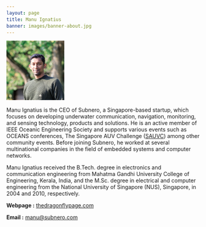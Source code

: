 ```yaml
---
layout: page
title: Manu Ignatius
banner: images/banner-about.jpg
---
```


<div>
	<img src="/images/people/manu.jpg" style="width:30%">
</div>
<div class="spacing"></div>

Manu Ignatius is the CEO of Subnero, a Singapore-based startup, which focuses on developing underwater communication, navigation, monitoring, and sensing technology, products and solutions. He is an active member of IEEE Oceanic Engineering Society and supports various events such as OCEANS conferences, The Singapore AUV Challenge ([SAUVC](https://sauvc.org/)) among other community events. Before joining Subnero, he worked at several multinational companies in the field of embedded systems and computer networks. 

Manu Ignatius received the B.Tech. degree in electronics and communication engineering from Mahatma Gandhi University College of Engineering, Kerala, India, and the M.Sc. degree in electrical and computer engineering from the National University of Singapore (NUS), Singapore, in 2004 and 2010, respectively.

**Webpage :** [thedragonflypage.com](https://thedragonflypage.com/)

**Email :** manu@subnero.com


